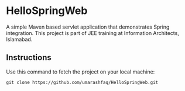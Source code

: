 HelloSpringWeb
==============

A simple Maven based servlet application that demonstrates Spring integration. This project is part of JEE training at Information Architects, Islamabad.

Instructions
------------

Use this command to fetch the project on your local machine:

    git clone https://github.com/umarashfaq/HelloSpringWeb.git
